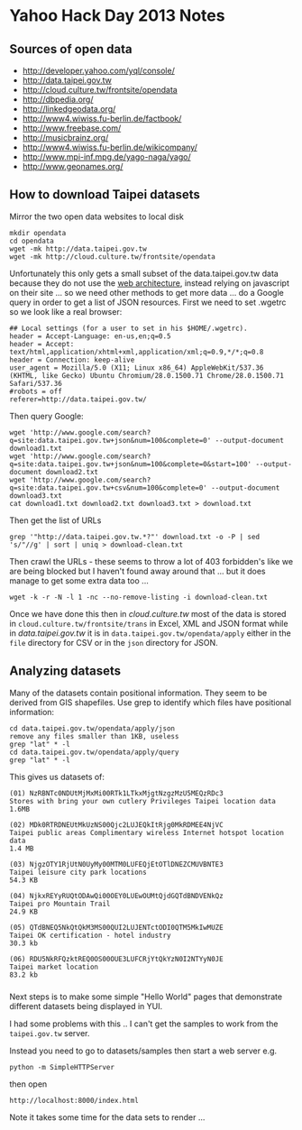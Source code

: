 # Yahoo Hack Day 2013 Notes

## Sources of open data

 * http://developer.yahoo.com/yql/console/
 * http://data.taipei.gov.tw
 * http://cloud.culture.tw/frontsite/opendata
 * http://dbpedia.org/
 * http://linkedgeodata.org/
 * http://www4.wiwiss.fu-berlin.de/factbook/
 * http://www.freebase.com/
 * http://musicbrainz.org/
 * http://www4.wiwiss.fu-berlin.de/wikicompany/
 * http://www.mpi-inf.mpg.de/yago-naga/yago/
 * http://www.geonames.org/

## How to download Taipei datasets

Mirror the two open data websites to local disk

    mkdir opendata
    cd opendata
    wget -mk http://data.taipei.gov.tw
    wget -mk http://cloud.culture.tw/frontsite/opendata

Unfortunately this only gets a small subset of the data.taipei.gov.tw data because they do not use the [web architecture](http://www.w3.org/DesignIssues/), instead relying on javascript on their site ... so we need other methods to get more data ... do a Google query in order to get a list of JSON resources. First we need to set .wgetrc so we look like a real browser:

    ## Local settings (for a user to set in his $HOME/.wgetrc).
    header = Accept-Language: en-us,en;q=0.5
    header = Accept: text/html,application/xhtml+xml,application/xml;q=0.9,*/*;q=0.8
    header = Connection: keep-alive
    user_agent = Mozilla/5.0 (X11; Linux x86_64) AppleWebKit/537.36 (KHTML, like Gecko) Ubuntu Chromium/28.0.1500.71 Chrome/28.0.1500.71 Safari/537.36
    #robots = off
    referer=http://data.taipei.gov.tw/

Then query Google:

    wget 'http://www.google.com/search?q=site:data.taipei.gov.tw+json&num=100&complete=0' --output-document download1.txt
    wget 'http://www.google.com/search?q=site:data.taipei.gov.tw+json&num=100&complete=0&start=100' --output-document download2.txt
    wget 'http://www.google.com/search?q=site:data.taipei.gov.tw+csv&num=100&complete=0' --output-document download3.txt
    cat download1.txt download2.txt download3.txt > download.txt

Then get the list of URLs

    grep '"http://data.taipei.gov.tw.*?"' download.txt -o -P | sed 's/"//g' | sort | uniq > download-clean.txt

Then crawl the URLs - these seems to throw a lot of 403 forbidden's like we are being blocked but I haven't found away around that ... but it does manage to get some extra data too ...

    wget -k -r -N -l 1 -nc --no-remove-listing -i download-clean.txt 

Once we have done this then in *cloud.culture.tw* most of the data is stored in `cloud.culture.tw/frontsite/trans` in Excel, XML and JSON format while in *data.taipei.gov.tw* it is in `data.taipei.gov.tw/opendata/apply` either in the `file` directory for CSV or in the `json` directory for JSON. 

## Analyzing datasets

Many of the datasets contain positional information. They seem to be derived from GIS shapefiles. Use grep to identify which files have positional information:

    cd data.taipei.gov.tw/opendata/apply/json
    remove any files smaller than 1KB, useless
    grep "lat" * -l
    cd data.taipei.gov.tw/opendata/apply/query
    grep "lat" * -l

This gives us datasets of:

    (01) NzRBNTc0NDUtMjMxMi00RTk1LTkxMjgtNzgzMzU5MEQzRDc3
    Stores with bring your own cutlery Privileges Taipei location data
    1.6MB

    (02) MDk0RTRDNEUtMkUzNS00Qjc2LUJEQkItRjg0MkRDMEE4NjVC
    Taipei public areas Complimentary wireless Internet hotspot location data
    1.4 MB

    (03) NjgzOTY1RjUtN0UyMy00MTM0LUFEQjEtOTlDNEZCMUVBNTE3
    Taipei leisure city park locations
    54.3 KB

    (04) NjkxREYyRUQtODAwQi00OEY0LUEwOUMtQjdGQTdBNDVENkQz
    Taipei pro Mountain Trail
    24.9 KB

    (05) QTdBNEQ5NkQtQkM3MS00QUI2LUJENTctODI0QTM5MkIwMUZE
    Taipei OK certification - hotel industry
    30.3 kb

    (06) RDU5NkRFQzktREQ0OS00OUE3LUFCRjYtQkYzN0I2NTYyN0JE
    Taipei market location
    83.2 kb

###

Next steps is to make some simple "Hello World" pages that demonstrate different datasets being displayed in YUI.

I had some problems with this .. I can't get the samples to work from the `taipei.gov.tw` server. 

Instead you need to go to datasets/samples then start a web server e.g. 

    python -m SimpleHTTPServer

then open

    http://localhost:8000/index.html

Note it takes some time for the data sets to render ...
    









